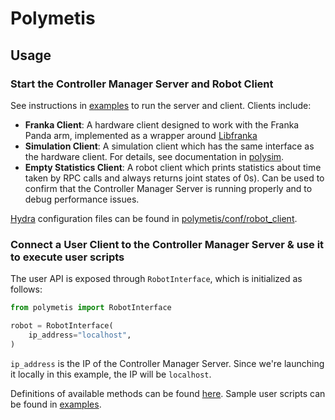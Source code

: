 # Polymetis

## Usage

### Start the **Controller Manager Server** and **Robot Client**

See instructions in [examples](https://github.com/facebookresearch/fairo/tree/main/polymetis/examples) to run the server and client. Clients include:

- **Franka Client**: A hardware client designed to work with the Franka Panda arm, implemented as a wrapper around [Libfranka](https://frankaemika.github.io/docs/libfranka.html)
- **Simulation Client**: A simulation client which has the same interface as the hardware client. For details, see documentation in [polysim](polysim-doc).
- **Empty Statistics Client**: A robot client which prints statistics about time taken by RPC calls and always returns joint states of 0s). Can be used to confirm that the Controller Manager Server is running properly and to debug performance issues.

[Hydra](http://hydra.cc/) configuration files can be found in [polymetis/conf/robot_client](https://github.com/facebookresearch/fairo/tree/main/polymetis/polymetis/conf/robot_client).

### Connect a **User Client** to the Controller Manager Server & use it to execute user scripts

The user API is exposed through `RobotInterface`, which is initialized as follows:
```python
from polymetis import RobotInterface

robot = RobotInterface(
    ip_address="localhost",
)
```
`ip_address` is the IP of the Controller Manager Server. Since we're launching it locally in this example, the IP will be `localhost`.

Definitions of available methods can be found [here](https://github.com/facebookresearch/fairo/tree/main/polymetis/polymetis/python/polymetis/robot_interface.py).
Sample user scripts can be found in [examples](https://github.com/facebookresearch/fairo/tree/main/polymetis/examples).
